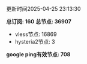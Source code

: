 更新时间2025-04-25 23:13:30

**总订阅: 160**
**总节点: 36907**
- vless节点: 16869
- hysteria2节点: 3

**google ping有效节点: 708**
